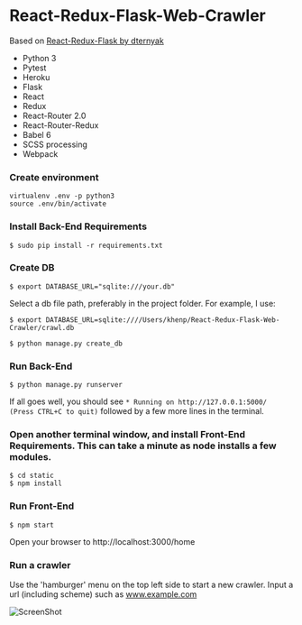 # React-Redux-Flask-Web-Crawler #

Based on [React-Redux-Flask by dternyak](https://github.com/dternyak/React-Redux-Flask)

* Python 3
* Pytest
* Heroku
* Flask
* React
* Redux
* React-Router 2.0
* React-Router-Redux
* Babel 6
* SCSS processing
* Webpack


### Create environment
```
virtualenv .env -p python3
source .env/bin/activate
```

### Install Back-End Requirements 
```
$ sudo pip install -r requirements.txt
```


### Create DB
```
$ export DATABASE_URL="sqlite:///your.db"
```

Select a db file path, preferably in the project folder. For example, I use: 
```
$ export DATABASE_URL=sqlite:////Users/khenp/React-Redux-Flask-Web-Crawler/crawl.db
```

```
$ python manage.py create_db
```

### Run Back-End

```
$ python manage.py runserver
```

If all goes well, you should see ```* Running on http://127.0.0.1:5000/ (Press CTRL+C to quit)``` followed by a few more lines in the terminal.


### Open another terminal window, and install Front-End Requirements. This can take a minute as node installs a few modules.
```
$ cd static
$ npm install
```


### Run Front-End

```
$ npm start
```


Open your browser to http://localhost:3000/home 


### Run a crawler

Use the 'hamburger' menu on the top left side to start a new crawler.
Input a url (including scheme) such as www.example.com



![ScreenShot](https://raw.github.com/kdog1425/React-Redux-Flask-Web-Crawler/master/web-crawler-screenshot.png)

